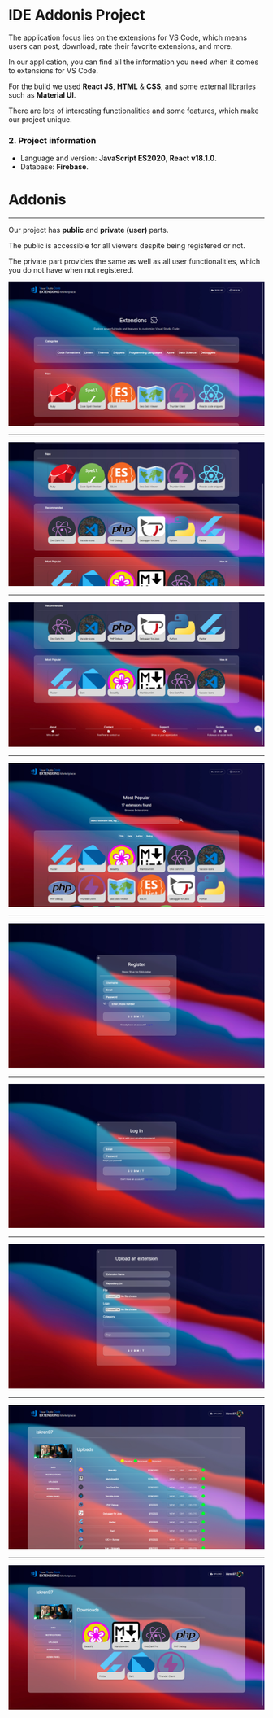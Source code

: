 # IDE Addonis Project

The application focus lies on the extensions for VS Code, which means users can post, download, rate their favorite extensions, and more.

In our application, you can find all the information you need when it comes to extensions for VS Code.

For the build we used **React JS**, **HTML** & **CSS**, and some external libraries such as **Material UI**.

There are lots of interesting functionalities and some features, which make our project unique.

### 2. Project information

- Language and version: **JavaScript ES2020**, **React v18.1.0**.
- Database: **Firebase**.

# Addonis

---

Our project has **public** and **private (user)** parts.

The public is accessible for all viewers despite being registered or not.

The private part provides the same as well as all user functionalities, which you do not have when not registered.

![](markdown/1.png)

---

![](markdown/2.png)

---

![](markdown/3.png)

---

![](markdown/4.png)

---

![](markdown/5.png)

---

![](markdown/6.png)

---

![](markdown/8.png)

---

![](markdown/7.png)

---

![](markdown/9.png)
